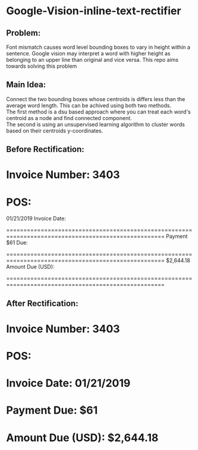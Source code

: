 # Google-Vision-inline-text-rectifier
## Problem: 
Font mismatch causes word level bounding boxes to vary in height within a sentence. Google vision may interpret a word with higher height as belonging to an upper line than original and vice versa. This repo aims towards solving this problem
## Main Idea: 
Connect the two bounding boxes whose centroids is differs less than the average word length. This can be achived using both two methods.<br>
The first method is a dsu based approach where you can treat each word's centroid as a node and find connected component.<br>
The second is using an unsupervised learning algorithm to cluster words based on their centroids y-coordinates.

## Before Rectification:

Invoice Number: 
3403 
====================================================================================================
POS: 
====================================================================================================
01/21/2019 
Invoice Date: 

====================================================================================================
Payment $61 Due: 

====================================================================================================
$2,644.18 
Amount Due (USD): 

====================================================================================================

## After Rectification:
Invoice Number: 
3403 
====================================================================================================
POS: 
====================================================================================================
Invoice Date: 
01/21/2019 
====================================================================================================
Payment Due: 
$61
====================================================================================================
Amount Due (USD): 
$2,644.18 
====================================================================================================
